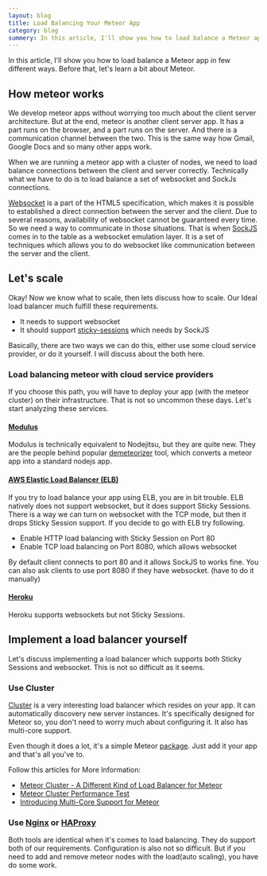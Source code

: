 ```yaml
---
layout: blog
title: Load Balancing Your Meteor App
category: blog
summery: In this article, I'll show you how to load balance a Meteor app in few different ways.
---
```


In this article, I'll show you how to load balance a Meteor app in few different ways. Before that, let's learn a bit about Meteor.

## How meteor works

We develop meteor apps without worrying too much about the client server architecture. But at the end, meteor is another client server app. It has a part runs on the browser, and a part runs on the server. And there is a communication channel between the two. This is the same way how Gmail, Google Docs and so many other apps work.

When we are running a meteor app with a cluster of nodes, we need to load balance connections between the client and server correctly. Technically what we have to do is to load balance a set of websocket and SockJs connections.

[Websocket](http://en.wikipedia.org/wiki/WebSocket) is a part of the HTML5 specification, which makes it is possible to established a direct connection between the server and the client. Due to several reasons, availability of websocket cannot be guaranteed every time. So we need a way to communicate in those situations. That is when [SockJS](https://github.com/sockjs) comes in to the table as a websocket emulation layer. It is a set of techniques which allows you to do websocket like communication between the server and the client.

## Let's scale

Okay! Now we know what to scale, then lets discuss  how to scale. Our Ideal load balancer much fulfill these requirements.

* It needs to support websocket
* It should support [sticky-sessions](http://wiki.metawerx.net/wiki/StickySessions) which needs by SockJS

Basically, there are two ways we can do this, either use some cloud service provider, or do it yourself. I will discuss about the both here.

### Load balancing meteor with cloud service providers

If you choose this path, you will have to deploy your app (with the meteor cluster) on their infrastructure. That is not so uncommon these days. Let's start analyzing these services.

#### [Modulus](http://modulus.io/)
Modulus is technically equivalent to Nodejitsu, but they are quite new. They are the people behind popular [demeteorizer](https://github.com/OnModulus/demeteorizer) tool, which converts a meteor app into a standard nodejs app.

#### [AWS Elastic Load Balancer (ELB)](http://aws.amazon.com/elasticloadbalancing/)
If you try to load balance your app using ELB, you are in bit trouble. ELB natively does not support websocket, but it does support Sticky Sessions. There is a way we can turn on websocket with the TCP mode, but then it drops Sticky Session support. If you decide to go with ELB try following.

* Enable HTTP load balancing with Sticky Session on Port 80
* Enable TCP load balancing on Port 8080, which allows websocket

By default client connects to port 80 and it allows SockJS to works fine. You can also ask clients to use port 8080 if they have websocket. (have to do it manually)

#### [Heroku](https://www.heroku.com/)

Heroku supports websockets but not Sticky Sessions.

## Implement a load balancer yourself

Let's discuss  implementing a load balancer which supports both Sticky Sessions and websocket. This is not so difficult as it seems.

### Use Cluster

[Cluster](https://meteorhacks.com/cluster-a-different-kind-of-load-balancer-for-meteor.html) is a very interesting load balancer which resides on your app. It can automatically discovery new server instances. It's specifically designed for Meteor so, you don't need to worry much about configuring it. It also has multi-core support.

Even though it does a lot, it's a simple Meteor [package](https://github.com/meteorhacks/cluster). Just add it your app and that's all you've to.

Follow this articles for More Information:

* [Meteor Cluster - A Different Kind of Load Balancer for Meteor](https://meteorhacks.com/cluster-a-different-kind-of-load-balancer-for-meteor.html)
* [Meteor Cluster Performance Test](https://meteorhacks.com/cluster-performance-test-its-impressive.html)
* [Introducing Multi-Core Support for Meteor](https://meteorhacks.com/introducing-multi-core-support-for-meteor.html)

### Use [Nginx](http://wiki.nginx.org/Main) or [HAProxy](http://haproxy.1wt.eu/)

Both tools are identical when it's comes to load balancing. They do support both of our requirements. Configuration is also not so difficult. But if you need to add and remove meteor nodes with the load(auto scaling), you have do some work.
